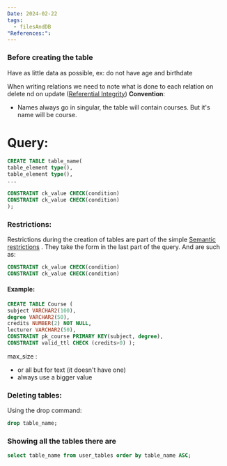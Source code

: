 ```yaml
---
Date: 2024-02-22
tags:
  - filesAndDB
"References:":
---
```

### Before creating the table
 Have as little data as possible, ex: do not have age and birthdate

When writing relations we need to note what is done to each relation on delete nd on update ([Referential Integrity](Referential%20Integrity.md))
**Convention**: 
+ Names always  go in singular, the table will contain courses. But it's name will be course.
# Query:
```sql
CREATE TABLE table_name(
table_element type(),
table_element type(), 
...

CONSTRAINT ck_value CHECK(condition)
CONSTRAINT ck_value CHECK(condition)	
);
```
### Restrictions: 
Restrictions during the creation of tables are part of the simple [Semantic restrictions](Semantic%20restrictions.md) . They take the form in the last part of the query. And are such as:
```sql 
CONSTRAINT ck_value CHECK(condition)
CONSTRAINT ck_value CHECK(condition)	
````
#### Example:
```sql
CREATE TABLE Course ( 
subject VARCHAR2(100), 
degree VARCHAR2(50), 
credits NUMBER(2) NOT NULL, 
lecturer VARCHAR2(50), 
CONSTRAINT pk_course PRIMARY KEY(subject, degree),
CONSTRAINT valid_ttl CHECK (credits>0) );
```

max_size : 
+ or all but for text (it doesn't have one)
+ always use a bigger value

### Deleting tables: 
Using the drop command: 
```sql
drop table_name;
```


### Showing all the tables there are

```sql
select table_name from user_tables order by table_name ASC;
```

